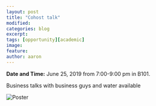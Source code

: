 ```yaml
---
layout: post
title: "Cohost talk"
modified:
categories: blog
excerpt: 
tags: [opportunity][academic]
image:
feature:  
author: aaron
---
```

<b>Date and Time:</b> June 25, 2019 from 7:00-9:00 pm in B101.

Business talks with business guys and water available

![Poster](http://www.ufvpsa.com/images/hydrogen_train.jpg)
